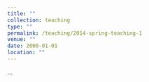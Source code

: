 ```yaml
---
title: ""
collection: teaching
type: ""
permalink: /teaching/2014-spring-teaching-1
venue: ""
date: 2000-01-01
location: ""
---
```


...
